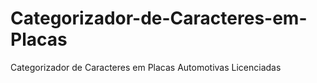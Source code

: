 # Categorizador-de-Caracteres-em-Placas
Categorizador de Caracteres em Placas Automotivas Licenciadas
